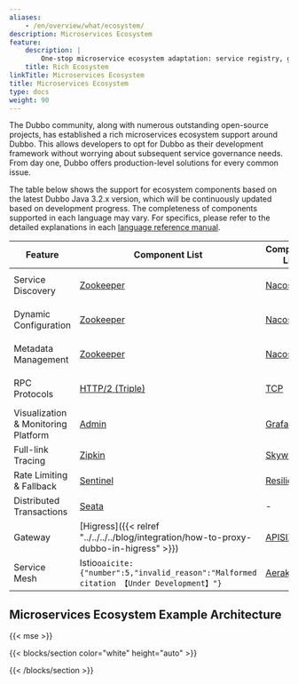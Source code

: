 ```yaml
---
aliases:
    - /en/overview/what/ecosystem/
description: Microservices Ecosystem
feature:
    description: |
        One-stop microservice ecosystem adaptation: service registry, gateway, rate limiting and fallback, load balancing, consistent transactions, asynchronous messaging, tracing, and more.
    title: Rich Ecosystem
linkTitle: Microservices Ecosystem
title: Microservices Ecosystem
type: docs
weight: 90
---
```


The Dubbo community, along with numerous outstanding open-source projects, has established a rich microservices ecosystem support around Dubbo. This allows developers to opt for Dubbo as their development framework without worrying about subsequent service governance needs. From day one, Dubbo offers production-level solutions for every common issue.

The table below shows the support for ecosystem components based on the latest Dubbo Java 3.2.x version, which will be continuously updated based on development progress. The completeness of components supported in each language may vary. For specifics, please refer to the detailed explanations in each [language reference manual](../../mannual/).

| Feature | Component List                                                                                        | Component List                                                                  | Component List | Component List | Component List |
| --- |-------------------------------------------------------------------------------------------------------|---------------------------------------------------------------------------------| --- | --- | --- |
| Service Discovery | [Zookeeper](zh-cn/overview/mannual/java-sdk/reference-manual/registry/zookeeper)                      | [Nacos](zh-cn/overview/mannual/java-sdk/reference-manual/registry/nacos)        | [Kubernetes Service](/) | DNS&#8203;``oaicite:{"number":1,"invalid_reason":"Malformed citation 【Under Development】"}``&#8203; | [More](https://github.com/apache/dubbo-spi-extensions/tree/master/dubbo-registry-extensions) |
| Dynamic Configuration | [Zookeeper](zh-cn/overview/mannual/java-sdk/reference-manual/config-center/zookeeper)                 | [Nacos](zh-cn/overview/mannual/java-sdk/reference-manual/config-center/nacos)   | [Apollo](zh-cn/overview/mannual/java-sdk/reference-manual/config-center/apollo) | Kubernetes&#8203;``oaicite:{"number":2,"invalid_reason":"Malformed citation 【Under Development】"}``&#8203;| [More](https://github.com/apache/dubbo-spi-extensions/tree/master/dubbo-configcenter-extensions) |
| Metadata Management | [Zookeeper](zh-cn/overview/mannual/java-sdk/reference-manual/metadata-center/zookeeper)               | [Nacos](zh-cn/overview/mannual/java-sdk/reference-manual/metadata-center/nacos) | [Redis](zh-cn/overview/mannual/java-sdk/reference-manual/metadata-center/redis)  | Kubernetes&#8203;``oaicite:{"number":3,"invalid_reason":"Malformed citation 【Under Development】"}``&#8203; | [More](https://github.com/apache/dubbo-spi-extensions/tree/master/dubbo-metadata-report-extensions) |
| RPC Protocols | [HTTP/2 (Triple)](zh-cn/overview/reference/protocols/triple)                                          | [TCP](zh-cn/overview/reference/protocols/tcp)                                   | [HTTP/REST&#8203;``oaicite:{"number":4,"invalid_reason":"Malformed citation 【Alpha】"}``&#8203;](zh-cn/overview/reference/protocols/http) | [gRPC](zh-cn/overview/reference/protocols/triple) | [More](zh-cn/overview/reference/protocols/) |
| Visualization & Monitoring Platform | [Admin](zh-cn/overview/tasks/observability/admin/)                                                    | [Grafana](zh-cn/overview/tasks/observability/grafana/)                          | [Prometheus](zh-cn/overview/tasks/observability/prometheus/) | - | - |
| Full-link Tracing | [Zipkin](zh-cn/overview/tasks/observability/tracing/zipkin/)                                          | [Skywalking](zh-cn/overview/tasks/observability/tracing/skywalking/)            | [OpenTelemetry](https://github.com/apache/dubbo-samples/tree/master/4-governance/dubbo-samples-spring-boot3-tracing#2-adding-micrometer-tracing-bridge-to-your-project) | - | - |
| Rate Limiting & Fallback | [Sentinel](zh-cn/overview/tasks/rate-limit/sentinel)                                                  | [Resilience4j](zh-cn/overview/tasks/rate-limit/resilience4j)                    | [Hystrix](zh-cn/overview/tasks/rate-limit/hystrix) | - | - |
| Distributed Transactions | [Seata](zh-cn/overview/tasks/ecosystem/transaction/)                                                  | -                                                                               | - | - | - |
| Gateway | [Higress]({{< relref "../../../../blog/integration/how-to-proxy-dubbo-in-higress" >}}) | [APISIX](../../tasks/ecosystem/gateway/) | [Shenyu]({{< relref "../../../../blog/integration/how-to-proxy-dubbo-in-apache-shenyu" >}}) | [Envoy](https://www.envoyproxy.io/docs/envoy/latest/configuration/listeners/network_filters/dubbo_proxy_filter) | - |
| Service Mesh | Istio&#8203;``oaicite:{"number":5,"invalid_reason":"Malformed citation 【Under Development】"}``&#8203; | [Aeraka](https://www.aeraki.net/)                                               | OpenSergo&#8203;``oaicite:{"number":6,"invalid_reason":"Malformed citation 【Under Development】"}``&#8203; | Proxyless&#8203;``oaicite:{"number":7,"invalid_reason":"Malformed citation 【Alpha】"}``&#8203; | More |


## Microservices Ecosystem Example Architecture

{{< mse >}}

{{< blocks/section color="white" height="auto" >}}
<div class="msemap-section">
 <div class="msemap-container">
    <div id="mse-arc-container"></div>
  </div>
</div>
{{< /blocks/section >}}

